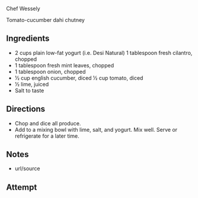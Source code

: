 Chef Wessely

Tomato-cucumber dahi chutney
## Ingredients
* 2 cups plain low-fat yogurt (i.e. Desi Natural) 1 tablespoon fresh cilantro, chopped
* 1 tablespoon fresh mint leaves, chopped
* 1 tablespoon onion, chopped
* 1⁄2 cup english cucumber, diced 1⁄2 cup tomato, diced
* 1⁄2 lime, juiced
* Salt to taste

## Directions
* Chop and dice all produce.
* Add to a mixing bowl with lime, salt, and yogurt. Mix well. Serve or refrigerate for a later time.

## Notes
* url/source

## Attempt
